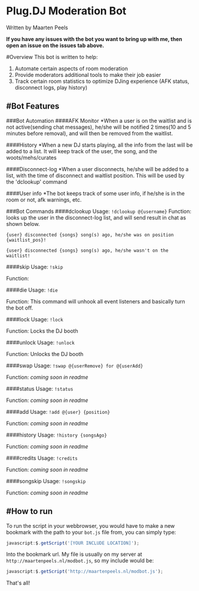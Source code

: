 Plug.DJ Moderation Bot
==========================
Written by Maarten Peels


**If you have any issues with the bot you want to bring up with me, then open an issue on the issues tab above.**

#Overview
This bot is written to help:

1. Automate certain aspects of room moderation
2. Provide moderators additional tools to make their job easier
3. Track certain room statistics to optimize DJing experience (AFK status, disconnect logs, play history)

#Bot Features
--------------

###Bot Automation
####AFK Monitor
*When a user is on the waitlist and is not active(sending chat messages), he/she will be notified 2 times(10 and 5 minutes before removal), and will then be removed from the waitlist.

####History
*When a new DJ starts playing, all the info from the last will be added to a list. It will keep track of the user, the song, and the woots/mehs/curates

####Disconnect-log
*When a user disconnects, he/she will be added to a list, with the time of disconnect and waitlist position. This will be used by the 'dclookup' command

####User info
*The bot keeps track of some user info, if he/she is in the room or not, afk warnings, etc.

###Bot Commands
####dclookup
Usage: ```!dclookup @{username}```
Function: looks up the user in the disconnect-log list, and will send result in chat as shown below.

```{user} disconnected {songs} song(s) ago, he/she was on position {waitlist_pos}!```

```{user} disconnected {songs} song(s) ago, he/she wasn't on the waitlist!```

####skip
Usage: ```!skip```

Function:

####die
Usage: ```!die```

Function: This command will unhook all event listeners and basically turn the bot off.

####lock
Usage: ```!lock```

Function: Locks the DJ booth
 
####unlock
Usage: ```!unlock```

Function: Unlocks the DJ booth
 
####swap
Usage: ```!swap @{userRemove} for @{userAdd}```

Function: *coming soon in readme*
 
####status
Usage: ```!status```

Function: *coming soon in readme*

####add
Usage: ```!add @{user} {position}```

Function: *coming soon in readme*
 
####history
Usage: ```!history {songsAgo}```

Function: *coming soon in readme*

####credits
Usage: ```!credits```

Function: *coming soon in readme*

####songskip
Usage: ```!songskip```

Function: *coming soon in readme*
 
 
#How to run
------------------------------
To run the script in your webbrowser, you would have to make a new bookmark with the path to your `bot.js` file from, you can simply type:

```Javascript
javascript:$.getScript('[YOUR INCLUDE LOCATION]');
```

Into the bookmark url.  My file is usually on my server at `http://maartenpeels.nl/modbot.js`, so my include would be:

```Javascript
javascript:$.getScript('http://maartenpeels.nl/modbot.js');
```

That's all!
